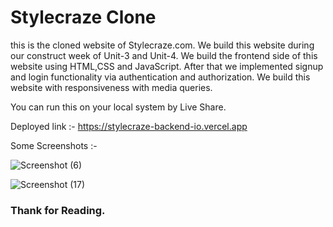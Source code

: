 # Stylecraze Clone

this is the cloned website of Stylecraze.com. We build this website during our construct week of Unit-3 and Unit-4. We build the frontend side of this website using HTML,CSS and JavaScript. After that we implemented signup and login functionality via authentication and authorization. We build this website with responsiveness with media queries. 

You can run this on your local system by Live Share.

Deployed link :- https://stylecraze-backend-io.vercel.app

Some Screenshots :- 

![Screenshot (6)](https://user-images.githubusercontent.com/97454787/166261076-8091db76-4ee1-49fb-95fd-653a8980a475.png)

![Screenshot (17)](https://user-images.githubusercontent.com/97454787/166261113-53dd5110-21d9-4fbd-b2f0-559df4c38a2f.png)

### Thank for Reading.
